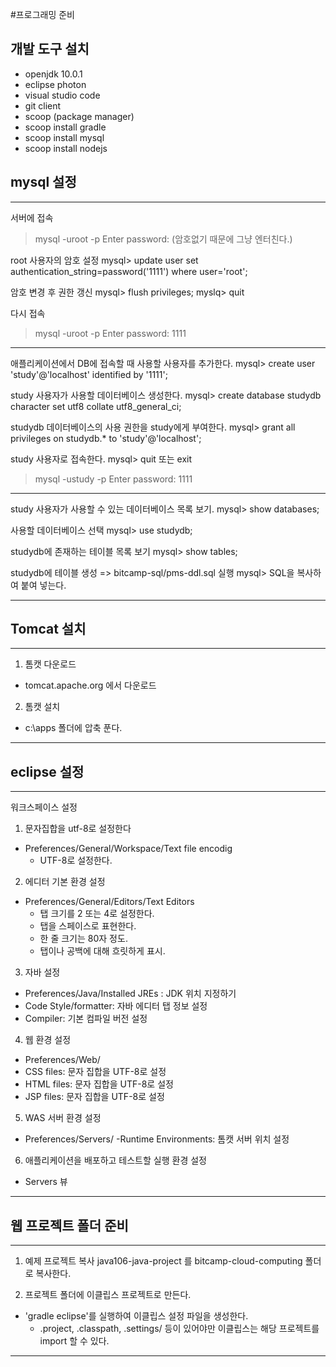 #프로그래밍 준비
## 개발 도구 설치
- openjdk 10.0.1
- eclipse photon
- visual studio code
- git client
- scoop (package manager)
- scoop install gradle
- scoop install mysql
- scoop install nodejs

## mysql 설정
---
서버에 접속
> mysql -uroot -p
Enter password: (암호없기 때문에 그냥 엔터친다.)

root 사용자의 암호 설정
mysql> update user set authentication_string=password('1111') where user='root';

암호 변경 후 권한 갱신
mysql> flush privileges;
myslq> quit

다시 접속
> mysql -uroot -p
Enter password: 1111
---

애플리케이션에서 DB에 접속할 때 사용할 사용자를 추가한다.
mysql> create user 'study'@'localhost' identified by '1111';    

study 사용자가 사용할 데이터베이스 생성한다.
mysql> create database studydb character set utf8 collate utf8_general_ci;

studydb 데이터베이스의 사용 권한을 study에게 부여한다.
mysql> grant all privileges on studydb.* to 'study'@'localhost';

study 사용자로 접속한다.
mysql> quit 또는 exit
> mysql -ustudy -p
Enter password: 1111
---

study 사용자가 사용할 수 있는 데이터베이스 목록 보기.
mysql> show databases;

사용할 데이터베이스 선택
mysql> use studydb;

studydb에 존재하는 테이블 목록 보기
mysql> show tables;

studydb에 테이블 생성
=> bitcamp-sql/pms-ddl.sql 실행
mysql> SQL을 복사하여 붙여 넣는다.

---

## Tomcat 설치
---

1) 톰캣 다운로드
- tomcat.apache.org 에서 다운로드

2) 톰캣 설치
- c:\apps 폴더에 압축 푼다.
---

## eclipse 설정

---
워크스페이스 설정
1) 문자집합을 utf-8로 설정한다
- Preferences/General/Workspace/Text file encodig
  - UTF-8로 설정한다.
2) 에디터 기본 환경 설정
- Preferences/General/Editors/Text Editors
  - 탭 크기를 2 또는 4로 설정한다.
  - 탭을 스페이스로 표현한다.
  - 한 줄 크기는 80자 정도.
  - 탭이나 공백에 대해 흐릿하게 표시.
3) 자바 설정
- Preferences/Java/Installed JREs : JDK 위치 지정하기
- Code Style/formatter: 자바 에디터 탭 정보 설정
- Compiler: 기본 컴파일 버전 설정
4) 웹 환경 설정
- Preferences/Web/
- CSS files: 문자 집합을 UTF-8로 설정
- HTML files: 문자 집합을 UTF-8로 설정
- JSP files: 문자 집합을 UTF-8로 설정
5) WAS 서버 환경 설정
- Preferences/Servers/
  -Runtime Environments: 톰캣 서버 위치 설정
6) 애플리케이션을 배포하고 테스트할 실행 환경 설정
- Servers 뷰
---


## 웹 프로젝트 폴더 준비

---
1) 예제 프로젝트 복사
java106-java-project 를 bitcamp-cloud-computing 폴더로 복사한다.

2) 프로젝트 폴더에 이클립스 프로젝트로 만든다.
- 'gradle eclipse'를 실행하여 이클립스 설정 파일을 생성한다.
  - .project, .classpath, .settings/ 등이 있어야만 이클립스는 해당 프로젝트를 import 할 수 있다.
---